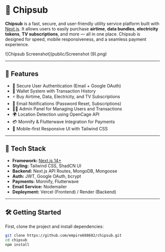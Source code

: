 # 🧾 Chipsub

**Chipsub** is a fast, secure, and user-friendly utility service platform built with [Next.js](https://nextjs.org). It allows users to easily purchase **airtime**, **data bundles**, **electricity tokens**, **TV subscriptions**, and more — all in one place. Chipsub is designed for speed, mobile responsiveness, and a seamless payment experience.

![Chipsub Screenshot](public/Screenshot (9).png)

---

## 🚀 Features

- 🔐 Secure User Authentication (Email + Google OAuth)
- 💸 Wallet System with Transaction History
- ⚡ Buy Airtime, Data, Electricity, and TV Subscriptions
- 📨 Email Notifications (Password Reset, Subscriptions)
- 👨‍💼 Admin Panel for Managing Users and Transactions
- 🌍 Location Detection using OpenCage API
- 💳 Monnify & Flutterwave Integration for Payments
- 📱 Mobile-first Responsive UI with Tailwind CSS

---

## 🧰 Tech Stack

- **Framework:** [Next.js 14+](https://nextjs.org)
- **Styling:** Tailwind CSS, ShadCN UI
- **Backend:** Next.js API Routes, MongoDB, Mongoose
- **Auth:** JWT, Google OAuth, bcrypt
- **Payments:** Monnify, Flutterwave
- **Email Service:** Nodemailer
- **Deployment:** Vercel (Frontend) / Render (Backend)

---

## 🛠️ Getting Started

First, clone the project and install dependencies:

```bash
git clone https://github.com/empire688682/chipsub.git
cd chipsub
npm install
